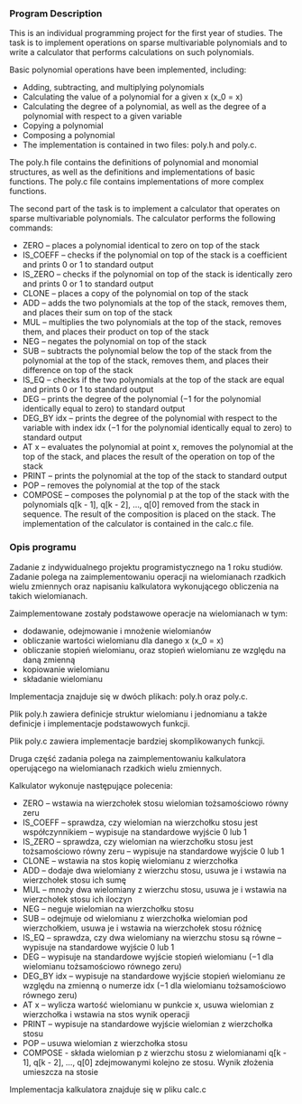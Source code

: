 ### Program Description

This is an individual programming project for the first year of studies. The task is to implement operations on sparse multivariable polynomials and to write a calculator that performs calculations on such polynomials.

Basic polynomial operations have been implemented, including:

- Adding, subtracting, and multiplying polynomials
- Calculating the value of a polynomial for a given x (x_0 = x)
- Calculating the degree of a polynomial, as well as the degree of a polynomial with respect to a given variable
- Copying a polynomial
- Composing a polynomial
- The implementation is contained in two files: poly.h and poly.c.

The poly.h file contains the definitions of polynomial and monomial structures, as well as the definitions and implementations of basic functions.
The poly.c file contains implementations of more complex functions.

The second part of the task is to implement a calculator that operates on sparse multivariable polynomials.
The calculator performs the following commands:

- ZERO – places a polynomial identical to zero on top of the stack
- IS_COEFF – checks if the polynomial on top of the stack is a coefficient and prints 0 or 1 to standard output
- IS_ZERO – checks if the polynomial on top of the stack is identically zero and prints 0 or 1 to standard output
- CLONE – places a copy of the polynomial on top of the stack
- ADD – adds the two polynomials at the top of the stack, removes them, and places their sum on top of the stack
- MUL – multiplies the two polynomials at the top of the stack, removes them, and places their product on top of the stack
- NEG – negates the polynomial on top of the stack
- SUB – subtracts the polynomial below the top of the stack from the polynomial at the top of the stack, removes them, and places their difference on top of the stack
- IS_EQ – checks if the two polynomials at the top of the stack are equal and prints 0 or 1 to standard output
- DEG – prints the degree of the polynomial (−1 for the polynomial identically equal to zero) to standard output
- DEG_BY idx – prints the degree of the polynomial with respect to the variable with index idx (−1 for the polynomial identically equal to zero) to standard output
- AT x – evaluates the polynomial at point x, removes the polynomial at the top of the stack, and places the result of the operation on top of the stack
- PRINT – prints the polynomial at the top of the stack to standard output
- POP – removes the polynomial at the top of the stack
- COMPOSE – composes the polynomial p at the top of the stack with the polynomials q[k - 1], q[k - 2], …, q[0] removed from the stack in sequence. The result of the composition is placed on the stack.
The implementation of the calculator is contained in the calc.c file.




### Opis programu

Zadanie z indywidualnego projektu programistycznego na 1 roku studiów.
Zadanie polega na zaimplementowaniu operacji na wielomianach
rzadkich wielu zmiennych oraz napisaniu kalkulatora wykonującego obliczenia na takich wielomianach.

Zaimplementowane zostały podstawowe operacje na wielomianach w tym:
- dodawanie, odejmowanie i mnożenie wielomianów
- obliczanie wartości wielomianu dla danego x (x_0 = x)
- obliczanie stopień wielomianu, oraz stopień wielomianu ze względu na daną zmienną
- kopiowanie wielomianu
- składanie wielomianu

Implementacja znajduje się w dwóch plikach: poly.h oraz poly.c.

Plik poly.h zawiera definicje struktur wielomianu i jednomianu a także
definicje i implementacje podstawowych funkcji.

Plik poly.c zawiera implementacje bardziej skomplikowanych funkcji.

Druga część zadania polega na zaimplementowaniu kalkulatora operującego na wielomianach
rzadkich wielu zmiennych.

Kalkulator wykonuje następujące polecenia:

- ZERO – wstawia na wierzchołek stosu wielomian tożsamościowo równy zeru
- IS_COEFF – sprawdza, czy wielomian na wierzchołku stosu jest współczynnikiem – wypisuje na standardowe wyjście 0 lub 1
- IS_ZERO – sprawdza, czy wielomian na wierzchołku stosu jest tożsamościowo równy zeru – wypisuje na standardowe wyjście 0 lub 1
- CLONE – wstawia na stos kopię wielomianu z wierzchołka
- ADD – dodaje dwa wielomiany z wierzchu stosu, usuwa je i wstawia na wierzchołek stosu ich sumę
- MUL – mnoży dwa wielomiany z wierzchu stosu, usuwa je i wstawia na wierzchołek stosu ich iloczyn
- NEG – neguje wielomian na wierzchołku stosu
- SUB – odejmuje od wielomianu z wierzchołka wielomian pod wierzchołkiem, usuwa je i wstawia na wierzchołek stosu różnicę
- IS_EQ – sprawdza, czy dwa wielomiany na wierzchu stosu są równe – wypisuje na standardowe wyjście 0 lub 1
- DEG – wypisuje na standardowe wyjście stopień wielomianu (−1 dla wielomianu tożsamościowo równego zeru)
- DEG_BY idx – wypisuje na standardowe wyjście stopień wielomianu ze względu na zmienną o numerze idx (−1 dla wielomianu tożsamościowo równego zeru)
- AT x – wylicza wartość wielomianu w punkcie x, usuwa wielomian z wierzchołka i wstawia na stos wynik operacji
- PRINT – wypisuje na standardowe wyjście wielomian z wierzchołka stosu
- POP – usuwa wielomian z wierzchołka stosu
- COMPOSE - składa wielomian p z wierzchu stosu z wielomianami q[k - 1], q[k - 2], …, q[0] zdejmowanymi kolejno ze stosu. Wynik złożenia umieszcza na stosie

Implementacja kalkulatora znajduje się w pliku calc.c
